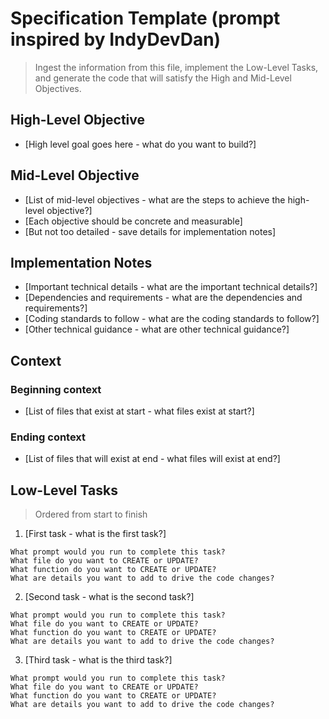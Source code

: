 # Specification Template (prompt inspired by IndyDevDan)

> Ingest the information from this file, implement the Low-Level Tasks, and generate the code that will satisfy the High and Mid-Level Objectives.

## High-Level Objective

- [High level goal goes here - what do you want to build?]

## Mid-Level Objective

- [List of mid-level objectives - what are the steps to achieve the high-level objective?]
- [Each objective should be concrete and measurable]
- [But not too detailed - save details for implementation notes]

## Implementation Notes

- [Important technical details - what are the important technical details?]
- [Dependencies and requirements - what are the dependencies and requirements?]
- [Coding standards to follow - what are the coding standards to follow?]
- [Other technical guidance - what are other technical guidance?]

## Context

### Beginning context

- [List of files that exist at start - what files exist at start?]

### Ending context

- [List of files that will exist at end - what files will exist at end?]

## Low-Level Tasks

> Ordered from start to finish

1. [First task - what is the first task?]

```
What prompt would you run to complete this task?
What file do you want to CREATE or UPDATE?
What function do you want to CREATE or UPDATE?
What are details you want to add to drive the code changes?
```

2. [Second task - what is the second task?]

```
What prompt would you run to complete this task?
What file do you want to CREATE or UPDATE?
What function do you want to CREATE or UPDATE?
What are details you want to add to drive the code changes?
```

3. [Third task - what is the third task?]

```
What prompt would you run to complete this task?
What file do you want to CREATE or UPDATE?
What function do you want to CREATE or UPDATE?
What are details you want to add to drive the code changes?
```
